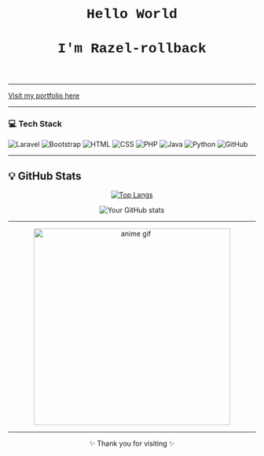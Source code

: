 <header align="center" >
  <h1 style="font-family: 'Courier New', Courier, monospace; font-weight: bold;">
    Hello World
  </h1>
  <h1 style="font-family: 'Courier New', Courier, monospace; font-weight: bold;">
  I'm Razel-rollback
  </h1>
</header>

---


[Visit my portfolio here](https://razel-rollback.github.io/razel-rollback.com/) <!-- Replace with your actual link -->

---

### 💻 Tech Stack

![Laravel](https://img.shields.io/badge/-Laravel-red?style=flat-square&logo=laravel&logoColor=white)
![Bootstrap](https://img.shields.io/badge/-Bootstrap-563D7C?style=flat-square&logo=bootstrap)
![HTML](https://img.shields.io/badge/-HTML5-E34F26?style=flat-square&logo=html5&logoColor=white)
![CSS](https://img.shields.io/badge/-CSS3-1572B6?style=flat-square&logo=css3)
![PHP](https://img.shields.io/badge/-PHP-777BB4?style=flat-square&logo=php&logoColor=white)
![Java](https://img.shields.io/badge/-Java-007396?style=flat-square&logo=java)
![Python](https://img.shields.io/badge/-Python-3776AB?style=flat-square&logo=python)
![GitHub](https://img.shields.io/badge/-GitHub-181717?style=flat-square&logo=github)

---

## 💡 GitHub Stats

<div align="center" style="display="flex">

[![Top Langs](https://github-readme-stats.vercel.app/api/top-langs/?username=razel-rollback&layout=compact&theme=nightowl)](https://github.com/razel-rollback)

![Your GitHub stats](https://github-readme-stats.vercel.app/api?username=razel-rollback&show_icons=true&theme=nightowl)

</div>

---


<div align="center">
  <img src="https://media.giphy.com/media/v1.Y2lkPTc5MGI3NjExOHJibDFnNnY4MmcwMmRjNGw4NmxqazF5eDAxM3l0em44aWkxdGlhMiZlcD12MV9naWZzX3NlYXJjaCZjdD1n/ASd0Ukj0y3qMM/giphy.gif" alt="anime gif" width="400"/>
</div>

---

<p align="center">✨ Thank you for visiting ✨</p>
